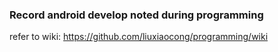 ### Record android develop noted during programming

refer to wiki: https://github.com/liuxiaocong/programming/wiki
